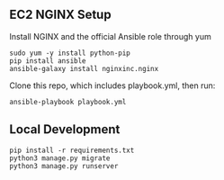 ## EC2 NGINX Setup 

Install NGINX and the official Ansible role through yum 

```
sudo yum -y install python-pip
pip install ansible 
ansible-galaxy install nginxinc.nginx
```

Clone this repo, which includes playbook.yml, then run: 

```
ansible-playbook playbook.yml
```

## Local Development 

```
pip install -r requirements.txt
python3 manage.py migrate
python3 manage.py runserver
```
